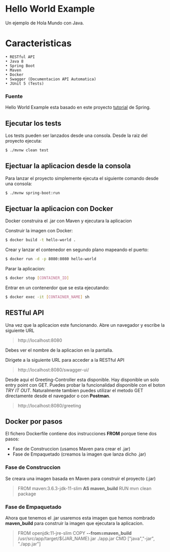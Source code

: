 # Hello World Example

Un ejemplo de Hola Mundo con Java.

# Caracteristicas
    • RESTful API 
    • Java 8
    • Spring Boot
    • Maven
    • Docker
    • Swagger (Documentacion API Automatica)
    • JUnit 5 (Tests)
    
### Fuente

Hello World Example esta basado en este proyecto [tutorial](https://spring.io/guides/gs/rest-service/) de Spring. 

## Ejecutar los tests

Los tests pueden ser lanzados desde una consola.
Desde la raiz del proyecto ejecuta:
```sh
$ ./mvnw clean test
```
## Ejectuar la aplicacion desde la consola
Para lanzar el proyecto simplemente ejecuta  el siguiente comando desde una consola:

```sh
$ ./mvnw spring-boot:run
```

## Ejectuar la aplicacion con Docker
Docker construira el  .jar con Maven y ejecutara la aplicacion

Construir la imagen con Docker:

```sh
$ docker build -t hello-world .
```
Crear y lanzar el contenedor en segundo plano mapeando el puerto:
```sh
$ docker run -d -p 8080:8080 hello-world
```
Parar la aplicacion:
```sh
$ docker stop [CONTAINER_ID]
```
Entrar en un contenerdor que se esta ejecutando:
```sh
$ docker exec -it [CONTAINER_NAME] sh
```

## RESTful API
Una vez que la aplicacion este funcionando. Abre un navegador y escribe la siguiente URL
> http://localhost:8080

Debes ver el nombre de la aplicacion en la pantalla. 

Dirigete a la siguiente URL para acceder a la RESTful API
> http://localhost:8080/swagger-ui/

Desde aqui el Greeting-Controller esta disponible. Hay disponible un solo entry point con GET. 
Puedes probar la funcionalidad disponible con el boton _TRY IT OUT_.
Naturalmente tambien puedes utilizar el metodo GET directamente desde el navegador o con **Postman**.

> http://localhost:8080/greeting

## Docker por pasos
El fichero Dockerfile contiene dos instrucciones **FROM** porque tiene dos pasos:
- Fase de Construccion (usamos Maven para crear el .jar)
- Fase de Empaquetado (creamos la imagen que lanza dicho .jar)

### Fase de Construccion
Se creara una imagen basada en Maven  para construir el proyecto (.jar)
> FROM maven:3.6.3-jdk-11-slim **AS maven_build**
> RUN mvn clean package

### Fase de Empaquetado
Ahora que tenemos el .jar usaremos esta imagen que hemos nombrado **maven_build**
para construir la imagen que ejecutara la aplicacion.

> FROM openjdk:11-jre-slim
> COPY **--from=maven_build** /usr/src/app/target/${JAR_NAME}.jar ./app.jar
> CMD ["java","-jar", "./app.jar"]

